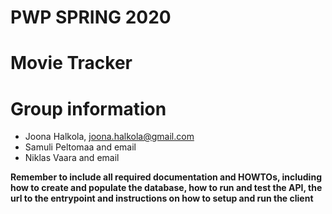# PWP SPRING 2020
# Movie Tracker
# Group information
* Joona Halkola, joona.halkola@gmail.com
* Samuli Peltomaa and email
* Niklas Vaara and email

__Remember to include all required documentation and HOWTOs, including how to create and populate the database, how to run and test the API, the url to the entrypoint and instructions on how to setup and run the client__


